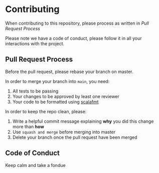 # Contributing

When contributing to this repository, please process as written in *Pull Request Process*

Please note we have a code of conduct, please follow it in all your interactions with the project.

## Pull Request Process

Before the pull request, please rebase your branch on master.

In order to merge your branch into `main`, you need:

1. All tests to be passing
2. Your changes to be approved by least one reviewer
3. Your code to be formatted using [scalafmt](https://scalameta.org/scalafmt/docs/installation.html#sbt)

In order to keep the repo clean, please:

1. Write a helpful commit message explaining **why** you did this change more than **how**
2. Use `squash and merge` before merging into master
3. Delete your branch once the pull request have been merged

## Code of Conduct

Keep calm and take a fondue

